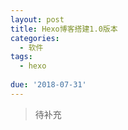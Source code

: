 ```yaml
---
layout: post
title: Hexo博客搭建1.0版本
categories:
  - 软件
tags:
  - hexo
  
due: '2018-07-31'
---
```

> 待补充

